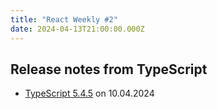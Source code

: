 ```yaml
---
title: "React Weekly #2"
date: 2024-04-13T21:00:00.000Z
---
```


## Release notes from TypeScript

- [TypeScript 5.4.5](https://github.com/microsoft/TypeScript/releases/tag/v5.4.5) on 10.04.2024
